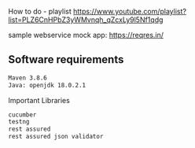 How to do - playlist
https://www.youtube.com/playlist?list=PLZ6CnHPbZ3yWMvnqh_qZcxLy9l5Nf1qdg

sample webservice mock app: https://reqres.in/

Software requirements
----------------
```markdown
Maven 3.8.6
Java: openjdk 18.0.2.1
```

Important Libraries
```markdown
cucumber
testng
rest assured
rest assured json validator
```